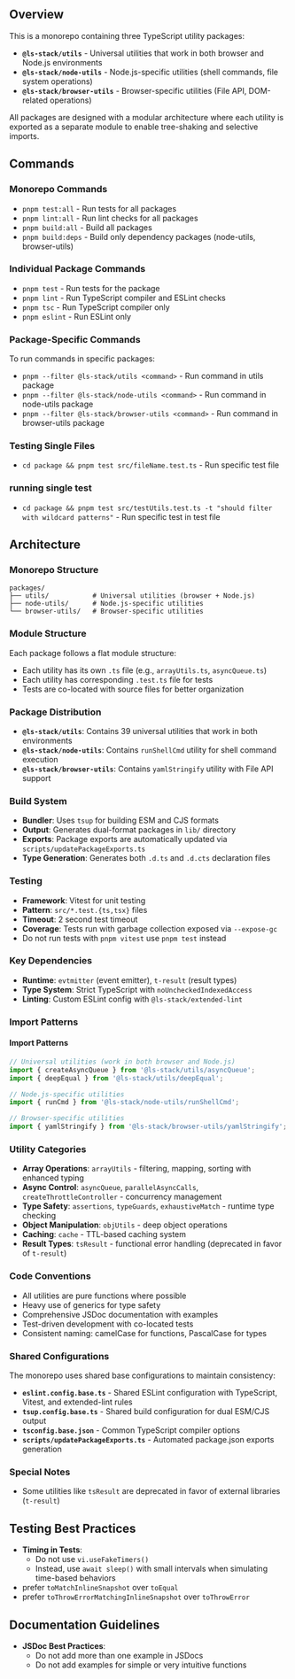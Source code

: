 ## Overview

This is a monorepo containing three TypeScript utility packages:

- **`@ls-stack/utils`** - Universal utilities that work in both browser and Node.js environments
- **`@ls-stack/node-utils`** - Node.js-specific utilities (shell commands, file system operations)
- **`@ls-stack/browser-utils`** - Browser-specific utilities (File API, DOM-related operations)

All packages are designed with a modular architecture where each utility is exported as a separate module to enable tree-shaking and selective imports.

## Commands

### Monorepo Commands

- `pnpm test:all` - Run tests for all packages
- `pnpm lint:all` - Run lint checks for all packages
- `pnpm build:all` - Build all packages
- `pnpm build:deps` - Build only dependency packages (node-utils, browser-utils)

### Individual Package Commands

- `pnpm test` - Run tests for the package
- `pnpm lint` - Run TypeScript compiler and ESLint checks
- `pnpm tsc` - Run TypeScript compiler only
- `pnpm eslint` - Run ESLint only

### Package-Specific Commands

To run commands in specific packages:

- `pnpm --filter @ls-stack/utils <command>` - Run command in utils package
- `pnpm --filter @ls-stack/node-utils <command>` - Run command in node-utils package
- `pnpm --filter @ls-stack/browser-utils <command>` - Run command in browser-utils package

### Testing Single Files

- `cd package && pnpm test src/fileName.test.ts` - Run specific test file

### running single test

- `cd package && pnpm test src/testUtils.test.ts -t "should filter with wildcard patterns"` - Run specific test in test file

## Architecture

### Monorepo Structure

```
packages/
├── utils/           # Universal utilities (browser + Node.js)
├── node-utils/      # Node.js-specific utilities
└── browser-utils/   # Browser-specific utilities
```

### Module Structure

Each package follows a flat module structure:

- Each utility has its own `.ts` file (e.g., `arrayUtils.ts`, `asyncQueue.ts`)
- Each utility has corresponding `.test.ts` file for tests
- Tests are co-located with source files for better organization

### Package Distribution

- **`@ls-stack/utils`**: Contains 39 universal utilities that work in both environments
- **`@ls-stack/node-utils`**: Contains `runShellCmd` utility for shell command execution
- **`@ls-stack/browser-utils`**: Contains `yamlStringify` utility with File API support

### Build System

- **Bundler**: Uses `tsup` for building ESM and CJS formats
- **Output**: Generates dual-format packages in `lib/` directory
- **Exports**: Package exports are automatically updated via `scripts/updatePackageExports.ts`
- **Type Generation**: Generates both `.d.ts` and `.d.cts` declaration files

### Testing

- **Framework**: Vitest for unit testing
- **Pattern**: `src/*.test.{ts,tsx}` files
- **Timeout**: 2 second test timeout
- **Coverage**: Tests run with garbage collection exposed via `--expose-gc`
- Do not run tests with `pnpm vitest` use `pnpm test` instead

### Key Dependencies

- **Runtime**: `evtmitter` (event emitter), `t-result` (result types)
- **Type System**: Strict TypeScript with `noUncheckedIndexedAccess`
- **Linting**: Custom ESLint config with `@ls-stack/extended-lint`

### Import Patterns

#### Import Patterns

```typescript
// Universal utilities (work in both browser and Node.js)
import { createAsyncQueue } from '@ls-stack/utils/asyncQueue';
import { deepEqual } from '@ls-stack/utils/deepEqual';

// Node.js-specific utilities
import { runCmd } from '@ls-stack/node-utils/runShellCmd';

// Browser-specific utilities
import { yamlStringify } from '@ls-stack/browser-utils/yamlStringify';
```

### Utility Categories

- **Array Operations**: `arrayUtils` - filtering, mapping, sorting with enhanced typing
- **Async Control**: `asyncQueue`, `parallelAsyncCalls`, `createThrottleController` - concurrency management
- **Type Safety**: `assertions`, `typeGuards`, `exhaustiveMatch` - runtime type checking
- **Object Manipulation**: `objUtils` - deep object operations
- **Caching**: `cache` - TTL-based caching system
- **Result Types**: `tsResult` - functional error handling (deprecated in favor of `t-result`)

### Code Conventions

- All utilities are pure functions where possible
- Heavy use of generics for type safety
- Comprehensive JSDoc documentation with examples
- Test-driven development with co-located tests
- Consistent naming: camelCase for functions, PascalCase for types

### Shared Configurations

The monorepo uses shared base configurations to maintain consistency:

- **`eslint.config.base.ts`** - Shared ESLint configuration with TypeScript, Vitest, and extended-lint rules
- **`tsup.config.base.ts`** - Shared build configuration for dual ESM/CJS output
- **`tsconfig.base.json`** - Common TypeScript compiler options
- **`scripts/updatePackageExports.ts`** - Automated package.json exports generation

### Special Notes

- Some utilities like `tsResult` are deprecated in favor of external libraries (`t-result`)

## Testing Best Practices

- **Timing in Tests**:
  - Do not use `vi.useFakeTimers()`
  - Instead, use `await sleep()` with small intervals when simulating time-based behaviors
- prefer `toMatchInlineSnapshot` over `toEqual`
- prefer `toThrowErrorMatchingInlineSnapshot` over `toThrowError`

## Documentation Guidelines

- **JSDoc Best Practices**:
  - Do not add more than one example in JSDocs
  - Do not add examples for simple or very intuitive functions

```

```
